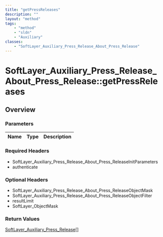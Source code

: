 ```yaml
---
title: "getPressReleases"
description: ""
layout: "method"
tags:
    - "method"
    - "sldn"
    - "Auxiliary"
classes:
    - "SoftLayer_Auxiliary_Press_Release_About_Press_Release"
---
```

# SoftLayer_Auxiliary_Press_Release_About_Press_Release::getPressReleases
## Overview 


### Parameters 
|Name | Type | Description |
| --- | --- | --- |


### Required Headers
* SoftLayer_Auxiliary_Press_Release_About_Press_ReleaseInitParameters
* authenticate

### Optional Headers
* SoftLayer_Auxiliary_Press_Release_About_Press_ReleaseObjectMask
* SoftLayer_Auxiliary_Press_Release_About_Press_ReleaseObjectFilter
* resultLimit
* SoftLayer_ObjectMask

### Return Values
<a href='/reference/datatypes/SoftLayer_Auxiliary_Press_Release'>SoftLayer_Auxiliary_Press_Release[] </a>
